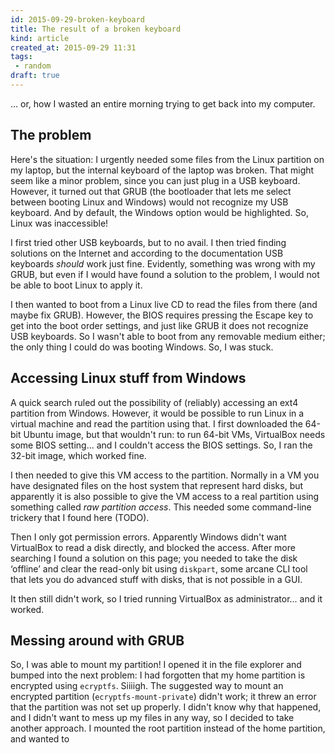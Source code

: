 ```yaml
---
id: 2015-09-29-broken-keyboard
title: The result of a broken keyboard
kind: article
created_at: 2015-09-29 11:31
tags:
 - random
draft: true
---
```


... or, how I wasted an entire morning trying to get back into my computer.

<!-- more -->

The problem
-----------

Here's the situation: I urgently needed some files from the Linux partition on my laptop, but the internal keyboard of the laptop was broken. That might seem like a minor problem, since you can just plug in a USB keyboard. However, it turned out that GRUB (the bootloader that lets me select between booting Linux and Windows) would not recognize my USB keyboard. And by default, the Windows option would be highlighted. So, Linux was inaccessible!

I first tried other USB keyboards, but to no avail. I then tried finding solutions on the Internet and according to the documentation USB keyboards *should* work just fine. Evidently, something was wrong with my GRUB, but even if I would have found a solution to the problem, I would not be able to boot Linux to apply it.

I then wanted to boot from a Linux live CD to read the files from there (and maybe fix GRUB). However, the BIOS requires pressing the Escape key to get into the boot order settings, and just like GRUB it does not recognize USB keyboards. So I wasn't able to boot from any removable medium either; the only thing I could do was booting Windows. So, I was stuck.

Accessing Linux stuff from Windows
----------------------------------

A quick search ruled out the possibility of (reliably) accessing an ext4 partition from Windows. However, it would be possible to run Linux in a virtual machine and read the partition using that. I first downloaded the 64-bit Ubuntu image, but that wouldn't run: to run 64-bit VMs, VirtualBox needs some BIOS setting... and I couldn't access the BIOS settings. So, I ran the 32-bit image, which worked fine.

I then needed to give this VM access to the partition. Normally in a VM you have designated files on the host system that represent hard disks, but apparently it is also possible to give the VM access to a real partition using something called *raw partition access*. This needed some command-line trickery that I found here (TODO).

Then I only got permission errors. Apparently Windows didn't want VirtualBox to read a disk directly, and blocked the access. After more searching I found a solution on this page; you needed to take the disk &lsquo;offline&rsquo; and clear the read-only bit using `diskpart`, some arcane CLI tool that lets you do advanced stuff with disks, that is not possible in a GUI.

It then still didn't work, so I tried running VirtualBox as administrator... and it worked.

Messing around with GRUB
------------------------

So, I was able to mount my partition! I opened it in the file explorer and bumped into the next problem: I had forgotten that my home partition is encrypted using `ecryptfs`. Siiiigh. The suggested way to mount an encrypted partition (`ecryptfs-mount-private`) didn't work; it threw an error that the partition was not set up properly. I didn't know why that happened, and I didn't want to mess up my files in any way, so I decided to take another approach. I mounted the root partition instead of the home partition, and wanted to 
